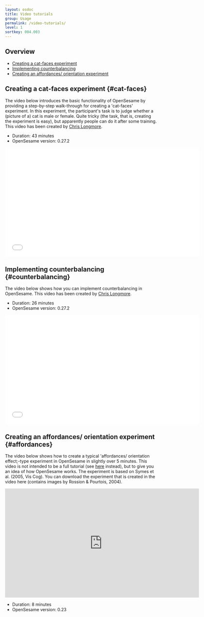```yaml
---
layout: osdoc
title: Video tutorials
group: Usage
permalink: /video-tutorials/
level: 1
sortkey: 004.003
---
```


Overview
--------

- [Creating a cat-faces experiment](#cat-faces)
- [Implementing counterbalancing](#counterbalancing)
- [Creating an affordances/ orientation experiment](#affordances)

Creating a cat-faces experiment {#cat-faces}
-------------------------------

The video below introduces the basic functionality of OpenSesame by providing a step-by-step walk-through for creating a 'cat-faces' experiment. In this experiment, the participant's task is to judge whether a (picture of a) cat is male or female. Quite tricky (the task, that is, creating the experiment is easy), but apparently people can do it after some training. This video has been created by [Chris Longmore][chris-longmore].

- Duration: 43 minutes
- OpenSesame version: 0.27.2

<iframe width="640" height="360" src="//www.youtube.com/embed/-zMH65re1m0" frameborder="0" allowfullscreen></iframe>

Implementing counterbalancing {#counterbalancing}
-----------------------------

The video below shows how you can implement counterbalancing in OpenSesame. This video has been created by [Chris Longmore][chris-longmore].

- Duration: 26 minutes
- OpenSesame version: 0.27.2

<iframe width="640" height="360" src="//www.youtube.com/embed/zP8ucRtWU5g" frameborder="0" allowfullscreen></iframe>

Creating an affordances/ orientation experiment {#affordances}
-----------------------------------------------

The video below shows how to create a typical 'affordances/ orientation effect;-type experiment in OpenSesame in slightly over 5 minutes. This video is not intended to be a full tutorial (see [here][tutorial] instead), but to give you an idea of how OpenSesame works. The experiment is based on Symes et al. (2005, Vis Cog). You can download the experiment that is created in the video here (contains images by Rossion & Pourtois, 2004).

<iframe width="640" height="360" src="http://www.youtube.com/embed/Liq9WCtN0Zk" frameborder="0" allowfullscreen></iframe>

- Duration: 8 minutes
- OpenSesame version: 0.23

[chris-longmore]: http://www.chrislongmore.co.uk/
[tutorial]: /usage/step-by-step-tutorial
[cat-faces-photos]: http://www.chrislongmore.co.uk/screencasts/supporting_material/catfacephotos.zip
[cat-faces-experiment]: http://www.chrislongmore.co.uk/screencasts/supporting_material/cats.opensesame.tar.gz



